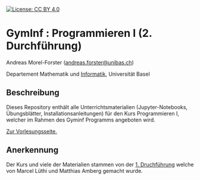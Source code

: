 [![License: CC BY 4.0](https://img.shields.io/badge/License-CC%20BY%204.0-lightgrey.svg)](https://creativecommons.org/licenses/by/4.0/)


# GymInf : Programmieren I (2. Durchführung)

Andreas Morel-Forster (<andreas.forster@unibas.ch>)

Departement Mathematik und [Informatik](http://informatik.unibas.ch/), Universität Basel


## Beschreibung

Dieses Repository enthält alle Unterrichtsmaterialien (Jupyter-Notebooks, Übungsblätter, Installationsanleitungen) für den Kurs Programmieren I, welcher im Rahmen des Gyminf Programms angeboten wird.

[Zur Vorlesungsseite.](https://andreas-forster.github.io/gyminf-programmieren/)


## Anerkennung

Der Kurs und viele der Materialien stammen von der [1. Druchführung](https://github.com/unibas-marcelluethi/gyminf-programmieren) welche von Marcel Lüthi und Matthias Amberg gemacht wurde.
